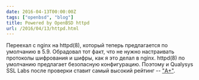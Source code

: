```yaml
---
date: 2016-04-13T00:00:00Z
tags: ["openbsd", "blog"]
title: Powered by OpenBSD httpd
url: /2016/04/13/httpd.html
---
```


Переехал с nginx на httpd(8), который теперь предлагается по умолчанию в 5.9.
Обрадовал тот факт, что не нужно настраивать протоколы шифрования и шифры, как я
это делал в nginx. httpd(8) по умолчанию предлагает безопасную конфигурацию.
Поэтому и Qualysys SSL Labs после проверки ставит самый высокий рейтинг --
["A+"](https://www.ssllabs.com/ssltest/analyze.html?d=bronevichok.ru).
